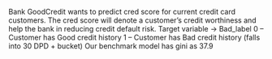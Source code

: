 Bank GoodCredit wants to predict cred score for current credit card 
customers. The cred score will denote a customer’s credit worthiness 
and help the bank in reducing credit default risk. 
Target variable → Bad_label
0 – Customer has Good credit history
1 – Customer has Bad credit history (falls into 30 DPD + bucket)
Our benchmark model has gini as 37.9
